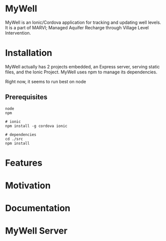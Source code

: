 # MyWell


MyWell is an Ionic/Cordova application for tracking and updating well levels. It is a part of MARVI; Managed Aquifer Recharge through Village Level Intervention.

# Installation
MyWell actually has 2 projects embedded, an Express server, serving static files, and the Ionic Project.
MyWell uses npm to manage its dependencies.

Right now, it seems to run best on node

## Prerequisites
```
node
npm

```

```
# ionic
npm install -g cordova ionic

# dependencies
cd ./src
npm install
```

# Features


# Motivation

# Documentation

# MyWell Server
